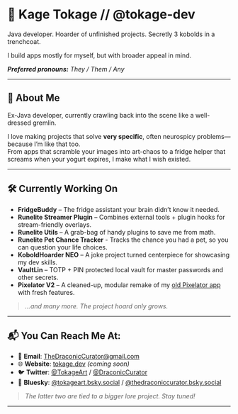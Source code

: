 # 🐉 Kage Tokage // @tokage-dev

Java developer. Hoarder of unfinished projects. Secretly 3 kobolds in a trenchcoat.

I build apps mostly for myself, but with broader appeal in mind.

_**Preferred pronouns:** They / Them / Any_

---

## 🧠 About Me

Ex-Java developer, currently crawling back into the scene like a well-dressed gremlin.

I love making projects that solve **very specific**, often neurospicy problems—because I’m like that too.  
From apps that scramble your images into art-chaos to a fridge helper that screams when your yogurt expires, I make what I wish existed.

---

## 🛠️ Currently Working On

- **FridgeBuddy** – The fridge assistant your brain didn’t know it needed.
- **Runelite Streamer Plugin** – Combines external tools + plugin hooks for stream-friendly overlays.
- **Runelite Utils** – A grab-bag of handy plugins to save me from math.
- **Runelite Pet Chance Tracker** - Tracks the chance you had a pet, so you can question your life choices.
- **KoboldHoarder NEO** – A joke project turned centerpiece for showcasing my dev skills.
- **VaultLin** – TOTP + PIN protected local vault for master passwords and other secrets.
- **Pixelator V2** – A cleaned-up, modular remake of my [old Pixelator app](https://github.com/SpyroManiac/Pixelizer) with fresh features.

> *...and many more. The project hoard only grows.*

---

## 📬 You Can Reach Me At:

- 📧 **Email**: [TheDraconicCurator@gmail.com](mailto:TheDraconicCurator@gmail.com)
- 🌐 **Website**: [tokage.dev](https://tokage.dev) *(coming soon)*
- 🐦 **Twitter**: [@TokageArt](https://x.com/TokageArt) / [@DraconicCurator](https://x.com/DraconicCurator)
- 🌌 **Bluesky**: [@tokageart.bsky.social](https://bsky.app/profile/tokageart.bsky.social) / [@thedraconiccurator.bsky.social](https://bsky.app/profile/thedraconiccurator.bsky.social)

> *The latter two are tied to a bigger lore project. Stay tuned!*

---

